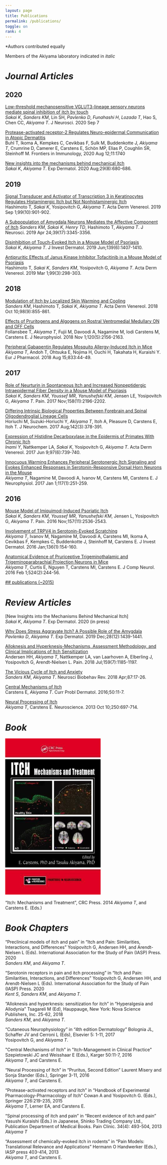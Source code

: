 ```yaml
---
layout: page
title: Publications
permalink: /publications/
toggle: on
rank: 4
---
```

\*Authors contributed equally<br>

Members of the Akiyama laboratory indicated in _italic_  

# _Journal Articles_    

## 2020
[Low-threshold mechanosensitive VGLUT3-lineage sensory neurons mediate spinal inhibition of itch by touch](https://pubmed.ncbi.nlm.nih.gov/32895292/)  
_Sakai K_, _Sanders KM_, Lin SH, _Pavlenko D_, _Funahashi H_, _Lozada T_, Hao S, Chen CC, _Akiyama T_.
J Neurosci. 2020 Sep 7

[Protease-activated receptor-2 Regulates Neuro-epidermal Communication in Atopic Dermatitis](https://pubmed.ncbi.nlm.nih.gov/32903402/)  
Buhl T, Ikoma A, Kempkes C, Cevikbas F, Sulk M, Buddenkotte J, _Akiyama T_, Crumrine D, Camerer E, Carstens E, Schön MP, Elias P, Coughlin SR, Steinhoff M. Frontiers in Immunology, 2020 Aug 12;11:1740 

[New insights into the mechanisms behind mechanical itch](https://pubmed.ncbi.nlm.nih.gov/32621303/)  
_Sakai K_, _Akiyama T_.
Exp Dermatol. 2020 Aug;29(8):680-686.

## 2019
[Signal Transducer and Activator of Transcription 3 in Keratinocytes Regulates Histaminergic Itch but Not Nonhistaminergic Itch](https://pubmed.ncbi.nlm.nih.gov/31141156/?from_term=akiyama+itch&from_sort=date&from_pos=1)   
Hashimoto T, _Sakai K_, Yosipovitch G, _Akiyama T_. Acta Derm Venereol. 2019 Sep 1;99(10):901-902. 

[A Subpopulation of Amygdala Neurons Mediates the Affective Component of Itch](https://pubmed.ncbi.nlm.nih.gov/30819800/?from_term=akiyama+itch&from_sort=date&from_pos=3)     _Sanders KM_, _Sakai K_, _Henry TD_, Hashimoto T, _Akiyama T_.
J Neurosci. 2019 Apr 24;39(17):3345-3356. 

[Disinhibition of Touch-Evoked Itch in a Mouse Model of Psoriasis](https://pubmed.ncbi.nlm.nih.gov/30571971/?from_term=akiyama+itch&from_sort=date&from_pos=4)    
_Sakai K_, _Akiyama T_.
J Invest Dermatol. 2019 Jun;139(6):1407-1410. 

[Antipruritic Effects of Janus Kinase Inhibitor Tofacitinib in a Mouse Model of Psoriasis](https://pubmed.ncbi.nlm.nih.gov/30460374/?from_term=akiyama+itch&from_sort=date&from_pos=5)   
Hashimoto T, _Sakai K_, _Sanders KM_, Yosipovitch G, _Akiyama T_.
Acta Derm Venereol. 2019 Mar 1;99(3):298-303.

## 2018
[Modulation of Itch by Localized Skin Warming and Cooling](https://pubmed.ncbi.nlm.nih.gov/29972224/?from_term=akiyama+itch&from_sort=date&from_pos=7)<br>
_Sanders KM_, Hashimoto T, _Sakai K_, _Akiyama T_.
Acta Derm Venereol. 2018 Oct 10;98(9):855-861. 

[Effects of Pruritogens and Algogens on Rostral Ventromedial Medullary ON and OFF Cells](https://pubmed.ncbi.nlm.nih.gov/29947594/?from_term=akiyama+itch&from_sort=date&from_pos=8)
<br>
Follansbee T, _Akiyama T_, Fujii M, Davoodi A, Nagamine M, Iodi Carstens M, Carstens E.
J Neurophysiol. 2018 Nov 1;120(5):2156-2163.

[Peripheral Gabapentin Regulates Mosquito Allergy-Induced Itch in Mice](https://pubmed.ncbi.nlm.nih.gov/29842875/?from_term=akiyama+itch&from_sort=date&from_pos=9)
<br>
_Akiyama T_, Andoh T, Ohtsuka E, Nojima H, Ouchi H, Takahata H, Kuraishi Y.
Eur J Pharmacol. 2018 Aug 15;833:44-49.

## 2017

[Role of Neurturin in Spontaneous Itch and Increased Nonpeptidergic Intraepidermal Fiber Density in a Mouse Model of Psoriasis](https://pubmed.ncbi.nlm.nih.gov/28825602/?from_term=akiyama+itch&from_sort=date&from_page=2&from_pos=2)<br>
_Sakai K_, _Sanders KM_, _Youssef MR_, _Yanushefski KM_, Jensen LE, Yosipovitch G, _Akiyama T_.
Pain. 2017 Nov;158(11):2196-2202.

[Differing Intrinsic Biological Properties Between Forebrain and Spinal Oligodendroglial Lineage Cells](https://pubmed.ncbi.nlm.nih.gov/28512742/?from_term=akiyama+itch&from_sort=date&from_page=2&from_pos=4)
<br>
Horiuchi M, Suzuki-Horiuchi Y, _Akiyama T_, Itoh A, Pleasure D, Carstens E, Itoh T.
J Neurochem. 2017 Aug;142(3):378-391.

[Expression of Histidine Decarboxylase in the Epidermis of Primates With Chronic Itch](https://pubmed.ncbi.nlm.nih.gov/27805719/?from_term=akiyama+itch&from_sort=date&from_page=2&from_pos=7)
<br>
_Inami Y_, Nattkemper LA, _Sakai K_, Yosipovitch G, _Akiyama T_.
Acta Derm Venereol. 2017 Jun 9;97(6):739-740.

[Innocuous Warming Enhances Peripheral Serotonergic Itch Signaling and Evokes Enhanced Responses in Serotonin-Responsive Dorsal Horn Neurons in the Mouse](https://pubmed.ncbi.nlm.nih.gov/27784810/?from_term=akiyama+itch&from_sort=date&from_page=2&from_pos=8)
<br>
_Akiyama T_, Nagamine M, Davoodi A, Ivanov M, Carstens MI, Carstens E.
J Neurophysiol. 2017 Jan 1;117(1):251-259.

## 2016

[Mouse Model of Imiquimod-Induced Psoriatic Itch](https://pubmed.ncbi.nlm.nih.gov/27437787/?from_term=akiyama+itch&from_sort=date&from_page=2&from_pos=9)
<br>
_Sakai K_, _Sanders KM_, _Youssef MR_, _Yanushefski KM_, Jensen L, Yosipovitch G, _Akiyama T_.
Pain. 2016 Nov;157(11):2536-2543.

[Involvement of TRPV4 in Serotonin-Evoked Scratching](https://pubmed.ncbi.nlm.nih.gov/26763435/?from_term=akiyama+itch&from_sort=date&from_page=3&from_pos=1)
<br>
_Akiyama T_, Ivanov M, Nagamine M, Davoodi A, Carstens MI, Ikoma A, Cevikbas F, Kempkes C, Buddenkotte J, Steinhoff M, Carstens E.
J Invest Dermatol. 2016 Jan;136(1):154-160.

[Anatomical Evidence of Pruriceptive Trigeminothalamic and Trigeminoparabrachial Projection Neurons in Mice](https://pubmed.ncbi.nlm.nih.gov/26099199/?from_term=akiyama+itch&from_sort=date&from_page=3&from_pos=4)
<br>
_Akiyama T_, Curtis E, Nguyen T, Carstens MI, Carstens E.
J Comp Neurol. 2016 Feb 1;524(2):244-56.


[## publications (~2015)](https://www.researchgate.net/profile/Tasuku_Akiyama)

# _Review Articles_

[New Insights into the Mechanisms Behind Mechanical Itch]     
_Sakai K_, _Akiyama T_. Exp Dermatol. 2020 (in press)

[Why Does Stress Aggravate Itch? A Possible Role of the Amygdala](https://pubmed.ncbi.nlm.nih.gov/30991457/?from_term=akiyama+itch&from_sort=date&from_pos=2)     
_Pavlenko D_, _Akiyama T_. Exp Dermatol. 2019 Dec;28(12):1439-1441.

[Alloknesis and Hyperknesis-Mechanisms, Assessment Methodology, and Clinical Implications of Itch Sensitization](https://pubmed.ncbi.nlm.nih.gov/29659469/?from_term=akiyama+itch&from_sort=date&from_pos=10)
<br>Andersen HH, _Akiyama T_, Nattkemper LA, van Laarhoven A, Elberling J, Yosipovitch G, Arendt-Nielsen L.
Pain. 2018 Jul;159(7):1185-1197.

[The Vicious Cycle of Itch and Anxiety](https://pubmed.ncbi.nlm.nih.gov/29374516/?from_term=akiyama+itch&from_sort=date&from_page=2&from_pos=1)
<br>
_Sanders KM_, _Akiyama T_.
Neurosci Biobehav Rev. 2018 Apr;87:17-26. 

[Central Mechanisms of Itch](https://pubmed.ncbi.nlm.nih.gov/27578065/?from_term=akiyama+itch&from_sort=date&from_page=2&from_pos=10)
<br>
Carstens E, _Akiyama T_.
Curr Probl Dermatol. 2016;50:11-7.

[Neural Processing of Itch](https://pubmed.ncbi.nlm.nih.gov/23891755/?from_term=akiyama+itch&from_sort=date&from_page=4&from_pos=9)
<br>
_Akiyama T_, Carstens E.
Neuroscience. 2013 Oct 10;250:697-714.

# _Book_
![Book](images/Book.jpg)   

“Itch: Mechanisms and Treatment”, CRC Press. 2014
_Akiyama T_, and Carstens E. (Eds.) 

# _Book Chapters_
“Preclinical models of itch and pain” in “Itch and Pain: Similarities, Interactions, and Differences” Yosipovitch G, Andersen HH, and Arendt-Nielsen L (Eds). International Association for the Study of Pain (IASP) Press. 2020   
_Sanders KM_, and _Akiyama T_.

“Serotonin receptors in pain and itch processing” in “Itch and Pain: Similarities, Interactions, and Differences” Yosipovitch G, Andersen HH, and Arendt-Nielsen L (Eds). International Association for the Study of Pain (IASP) Press. 2020   
_Kent S_, _Sanders KM_, and _Akiyama T_. 

“Alloknesis and hyperknesis: sensitization for itch” in “Hyperalgesia and Allodynia” Tsagareli M (Ed), Hauppauge, New York: Nova Science Publishers, Inc. 25-62, 2018   
_Sanders KM_, and _Akiyama T_.

“Cutaneous Neurophysiology” in “4th edition Dermatology” Bolognia JL, Schaffer JV and Cerroni L (Eds), Elsevier 5: 1-11, 2017   
Yosipovitch G, and _Akiyama T_. 

"Central Mechanisms of Itch" in "Itch-Management in Clinical Practice" Szepietowski JC and Weisshaar E (Eds.), Karger 50:11-7, 2016   
_Akiyama T_, and Carstens E. 

“Neural Processing of Itch” in “Pruritus, Second Edition” Laurent Misery and Sonja Stander (Eds.), Springer 3-11, 2016   
_Akiyama T_, and Carstens E.

“Protease-activated receptors and itch” in “Handbook of Experimental Pharmacology-Pharmacology of Itch” Cowan A and Yosipovitch G. (Eds.), Springer 226:219-235, 2015   
_Akiyama T_, Lerner EA, and Carstens E. 

“Spinal processing of itch and pain” in “Recent evidence of itch and pain” Yasushi Kuraishi (Eds.) in Japanese, Shinko Trading Company Ltd., Publication Department of Medical Books. Pain Clinic. 34(4): 493-504, 2013   
_Akiyama T_

“Assessment of chemically-evoked itch in rodents” in “Pain Models: Translational Relevance and Applications” Hermann O Handwerker (Eds.), IASP press 403-414, 2013   
_Akiyama T_, and Carstens E.



